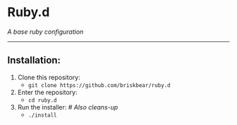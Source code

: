 # Ruby.d  
_A base ruby configuration_  

---  

## Installation:  
1. Clone this repository:  
    - `git clone https://github.com/briskbear/ruby.d`  
2. Enter the repository:  
    - `cd ruby.d`  
3. Run the installer: _# Also cleans-up_  
    - `./install`
